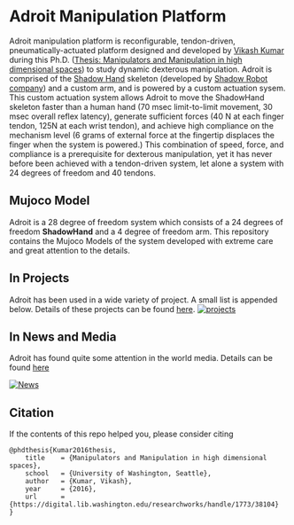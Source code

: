 # Adroit Manipulation Platform

Adroit manipulation platform is reconfigurable, tendon-driven, pneumatically-actuated platform designed and developed by [Vikash Kumar](https://vikashplus.github.io/) during this Ph.D. ([Thesis: Manipulators and Manipulation in high dimensional spaces](https://digital.lib.washington.edu/researchworks/handle/1773/38104)) to study dynamic dexterous manipulation. Adroit is comprised of the [Shadow Hand](https://www.shadowrobot.com/products/dexterous-hand/) skeleton (developed by [Shadow Robot company](https://www.shadowrobot.com/)) and a custom arm, and is powered by a custom actuation sysem. This custom actuation system allows Adroit to move the ShadowHand skeleton faster than a human hand (70 msec limit-to-limit movement, 30 msec overall reflex latency), generate sufficient forces (40 N at each finger tendon, 125N at each wrist tendon), and achieve high compliance on the mechanism level (6 grams of external force at the fingertip displaces the finger when the system is powered.) This combination of speed, force, and compliance is a prerequisite for dexterous manipulation, yet it has never before been achieved with a tendon-driven system, let alone a system with 24 degrees of freedom and 40 tendons.

## Mujoco Model
Adroit is a 28 degree of freedom system which consists of a 24 degrees of freedom **ShadowHand** and a 4 degree of freedom arm. This repository contains the Mujoco Models of the system developed with extreme care and great attention to the details.


## In Projects 
Adroit has been used in a wide variety of project. A small list is appended below. Details of these projects can be found [here](https://vikashplus.github.io/). 
[![projects](https://github.com/vikashplus/Adroit/blob/master/gallery/projects.JPG)](https://vikashplus.github.io/)
## In News and Media
Adroit has found quite some attention in the world media. Details can be found [here](https://vikashplus.github.io/news.html)

[![News](https://github.com/vikashplus/Adroit/blob/master/gallery/news.JPG)](https://vikashplus.github.io/news.html)


## Citation
If the contents of this repo helped you, please consider citing 

``` 
@phdthesis{Kumar2016thesis,
    title    = {Manipulators and Manipulation in high dimensional spaces},
    school   = {University of Washington, Seattle},
    author   = {Kumar, Vikash},
    year     = {2016},
    url      = {https://digital.lib.washington.edu/researchworks/handle/1773/38104}
}
```
